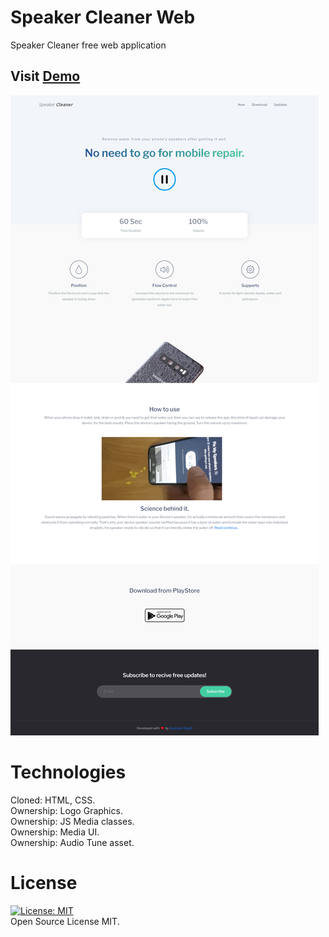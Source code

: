 # Speaker Cleaner Web
Speaker Cleaner free web application
## Visit [Demo](https://truthpowerinfo.github.io/speaker-cleaner-web/Publish/index.html) <br/>
!["Site View"](https://github.com/truthpowerinfo/speaker-cleaner-web/blob/main/Site-View/View.png)

# Technologies
Cloned: HTML, CSS. <br/>
Ownership: Logo Graphics. <br/>
Ownership: JS Media classes. <br/>
Ownership: Media UI. <br/>
Ownership: Audio Tune asset. <br/>

# License
[![License: MIT](https://img.shields.io/badge/License-MIT-yellow.svg)](https://opensource.org/licenses/MIT) <br/>
Open Source License MIT.

